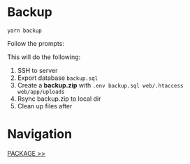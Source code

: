 # Backup

`yarn backup`

Follow the prompts:

This will do the following:

1. SSH to server
2. Export database `backup.sql`
3. Create a **backup.zip** with `.env backup.sql web/.htaccess web/app/uploads`
4. Rsync backup.zip to local dir
5. Clean up files after

# Navigation

[PACKAGE >>](package.md)
